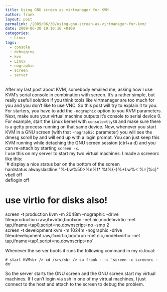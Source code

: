 ```yaml
---
title: Using GNU screen as virtmanager for KVM
author: frank
layout: post
permalink: /2009/06/30/using-gnu-screen-as-virtmanager-for-kvm/
date: 2009-06-30 19:10:16 +0100
categories:
  - Linux
tags:
  - console
  - debugging
  - kvm
  - Linux
  - nographic
  - screen
  - server
---
```

After my last post about KVM, somebody emailed me, asking how I use KVM&#8217;s serial console in combination with screen. It&#8217;s a rather simple, but really usefull solution if you think tools like virtmanager are too much for you and you don&#8217;t like to use VNC. So this post will try to explain it to you.  
For starters, you have to add the `-nographic` option to you KVM parameters. Next, make sure your virtual machine outputs it&#8217;s console to serial device 0. For example, start the Linux kernel with `console=ttyS0` and make sure there is a getty process running on that same device. Now, whenever you start KVM in a GNU screen (with that `-nographic` parameter) you will see the dmesg scroll by and will end up with a login prompt. You can just keep this KVM running while detaching the GNU screen session (ctrl+a d) and you can re-attach by starting `screen -x`.  
I use this on my server to start my two virtual machines. I made a screenrc like this:  
`# display a nice status bar on the bottom of the screen<br />
hardstatus alwayslastline "%-Lw%50>%n%f* %t%{-}%+Lw%< %=[%c]"<br />
vbell		off<br />
deflogin	off<br />
# use virtio for disks also!<br />
screen -t production kvm -m 2048m -nographic -drive file=production.raw,if=virtio,boot=on -net nic,model=virtio -net tap,ifname=tap0,script=no,downscript=no -smp 2<br />
screen -t development kvm -m 1024m -nographic -drive file=development.raw,if=virtio,boot=on -net nic,model=virtio -net tap,ifname=tap1,script=no,downscript=no`

Whenever the server boots it runs the following command in my rc.local:

`# start KVM<br />
cd /srv/<br />
su frank - -c 'screen -c screenrc -dm'`

So the server starts the GNU screen and the GNU screen start my virtual machines. If I can&#8217;t login via ssh in one of my virtual machines, I just connect to the host and attach to the screen to debug the problem.
